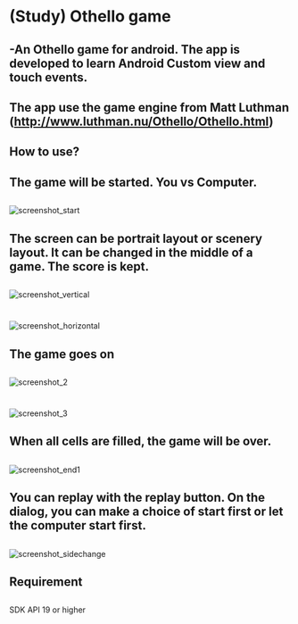 # (Study) Othello game
## -An Othello game for android. The app is developed to learn Android Custom view and touch events. 
## The app use the game engine from Matt Luthman (http://www.luthman.nu/Othello/Othello.html)
## 
## How to use?
##
## The game will be started. You vs Computer.
##
![screenshot_start](https://cloud.githubusercontent.com/assets/21304543/22435694/502c9c78-e721-11e6-97db-7ea897b9dc30.png)
##
## The screen can be portrait layout or scenery layout. It can be changed in the middle of a game. The score is kept.
##
![screenshot_vertical](https://cloud.githubusercontent.com/assets/21304543/22435729/6f97f332-e721-11e6-9420-dc531b08e411.png)
#
![screenshot_horizontal](https://cloud.githubusercontent.com/assets/21304543/22435730/6f9c5030-e721-11e6-8663-b2109f8fe43b.png)
##
## The game goes on
##
![screenshot_2](https://cloud.githubusercontent.com/assets/21304543/22435696/54c8f8bc-e721-11e6-8638-979d51fe02ce.png)

#
![screenshot_3](https://cloud.githubusercontent.com/assets/21304543/22435704/5db0cc5c-e721-11e6-8356-c51c1422e3e3.png)
##
## When all cells are filled, the game will be over.
##
![screenshot_end1](https://cloud.githubusercontent.com/assets/21304543/22435739/7b730cb4-e721-11e6-9dd9-21f78c53029d.png)
##
## You can replay with the replay button. On the dialog, you can make a choice of start first or let the computer start first. 
##
![screenshot_sidechange](https://cloud.githubusercontent.com/assets/21304543/22435743/81fc62d8-e721-11e6-97dd-6075b7955e76.png)
##
## Requirement
##
SDK API 19 or higher
##




